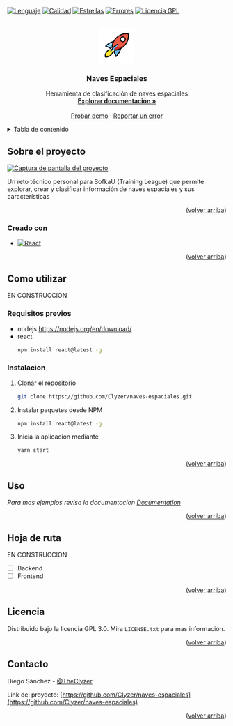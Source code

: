 <a name="inicio"></a>

[![Lenguaje][language-shield]][language-url]
[![Calidad][codequality-shield]][codequality-url]
[![Estrellas][stars-shield]][stars-url]
[![Errores][issues-shield]][issues-url]
[![Licencia GPL][license-shield]][license-url]

<!-- LOGO DEL PROYECTO -->
<br />
<div align="center">
  <a href="https://github.com/Clyzer/naves-espaciales">
    <img src="images/logo.png" alt="Logo" width="80" height="80"> <!-- El logo fue obtenido en openmoji.org bajo una licencia CC BY-SA 4.0 -->
  </a>

<h3 align="center">Naves Espaciales</h3>

  <p align="center">
    Herramienta de clasificación de naves espaciales
    <br />
    <a href="https://github.com/Clyzer/naves-espaciales/wiki"><strong>Explorar documentación »</strong></a>
    <br />
    <br />
    <a href="https://github.com/Clyzer/naves-espaciales">Probar demo</a>
    ·
    <a href="https://github.com/Clyzer/naves-espaciales/issues">Reportar un error</a>
  </p>
</div>



<!-- TABLA DE CONTENIDO-->
<details>
  <summary>Tabla de contenido</summary>
  <ol>
    <li>
      <a href="#sobre-el-proyecto">Sobre el proyecto</a>
      <ul>
        <li><a href="#creado-con">Creado con</a></li>
      </ul>
    </li>
    <li>
      <a href="#como-utilizar">Como utilizar</a>
      <ul>
        <li><a href="#requisitos-previos">Requisitos previos</a></li>
        <li><a href="#instalacion">Instalación</a></li>
      </ul>
    </li>
    <li><a href="#uso">Uso</a></li>
    <li><a href="#hoja-de-ruta">Hoja de ruta</a></li>
    <li><a href="#licencia">Licencia</a></li>
    <li><a href="#contacto">Contacto</a></li>
  </ol>
</details>



<!-- Sobre el proyecto -->
## Sobre el proyecto

[![Captura de pantalla del proyecto][product-screenshot]](https://github.com/Clyzer/naves-espaciales)

Un reto técnico personal para SofkaU (Training League) que permite explorar, crear y clasificar información de naves espaciales y sus características

<p align="right">(<a href="#inicio">volver arriba</a>)</p>



### Creado con

* [![React][React.js]][React-url]

<p align="right">(<a href="#inicio">volver arriba</a>)</p>



<!-- Como utilizar -->
## Como utilizar

EN CONSTRUCCION

### Requisitos previos

* nodejs
  https://nodejs.org/en/download/
* react
  ```sh
  npm install react@latest -g
  ```

### Instalacion

1. Clonar el repositorio
   ```sh
   git clone https://github.com/Clyzer/naves-espaciales.git
   ```
2. Instalar paquetes desde NPM
   ```sh
   npm install react@latest -g
   ```
3. Inicia la aplicación mediante
   ```sh
   yarn start
   ```

<p align="right">(<a href="#inicio">volver arriba</a>)</p>



<!-- Ejemplos de uso -->
## Uso

_Para mas ejemplos revisa la documentacion [Documentation](https://example.com)_

<p align="right">(<a href="#inicio">volver arriba</a>)</p>



<!-- Hoja de ruta -->
## Hoja de ruta

EN CONSTRUCCION

- [ ] Backend
- [ ] Frontend

<p align="right">(<a href="#inicio">volver arriba</a>)</p>



<!-- Licencia -->
## Licencia

Distribuido bajo la licencia GPL 3.0. Mira `LICENSE.txt` para mas información.

<p align="right">(<a href="#inicio">volver arriba</a>)</p>



<!-- Contacto -->
## Contacto

Diego Sánchez - [@TheClyzer](https://twitter.com/TheClyzer)

Link del proyecto: [https://github.com/Clyzer/naves-espaciales](https://github.com/Clyzer/naves-espaciales)

<p align="right">(<a href="#inicio">volver arriba</a>)</p>




<!-- MARKDOWN -->
[language-shield]: https://img.shields.io/github/languages/top/clyzer/naves-espaciales?style=for-the-badge&label=Lenguaje
[language-url]: https://github.com/Clyzer/naves-espaciales/
[codequality-shield]: https://img.shields.io/codefactor/grade/github/Clyzer/naves-espaciales?style=for-the-badge&label=calidad
[codequality-url]: https://www.codefactor.io/repository/github/clyzer/naves-espaciales
[stars-shield]: https://img.shields.io/github/stars/Clyzer/naves-espaciales.svg?style=for-the-badge&label=Estrellas
[stars-url]: https://github.com/Clyzer/naves-espaciales/stargazers
[issues-shield]: https://img.shields.io/github/issues/Clyzer/naves-espaciales.svg?style=for-the-badge&label=Errores
[issues-url]: https://github.com/Clyzer/naves-espaciales/issues
[license-shield]: https://img.shields.io/github/license/Clyzer/naves-espaciales.svg?style=for-the-badge&label=Licencia
[license-url]: https://github.com/Clyzer/naves-espaciales/blob/master/LICENSE.txt
[product-screenshot]: images/captura.png
[React.js]: https://img.shields.io/badge/React-20232A?style=for-the-badge&logo=react&logoColor=61DAFB
[React-url]: https://reactjs.org/